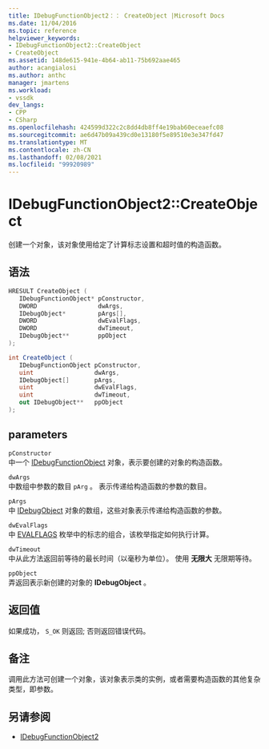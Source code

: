 ```yaml
---
title: IDebugFunctionObject2：： CreateObject |Microsoft Docs
ms.date: 11/04/2016
ms.topic: reference
helpviewer_keywords:
- IDebugFunctionObject2::CreateObject
- CreateObject
ms.assetid: 148de615-941e-4b64-ab11-75b692aae465
author: acangialosi
ms.author: anthc
manager: jmartens
ms.workload:
- vssdk
dev_langs:
- CPP
- CSharp
ms.openlocfilehash: 424599d322c2c8dd4db8ff4e19bab60eceaefc08
ms.sourcegitcommit: ae6d47b09a439cd0e13180f5e89510e3e347fd47
ms.translationtype: MT
ms.contentlocale: zh-CN
ms.lasthandoff: 02/08/2021
ms.locfileid: "99920989"
---
```

# <a name="idebugfunctionobject2createobject"></a>IDebugFunctionObject2::CreateObject
创建一个对象，该对象使用给定了计算标志设置和超时值的构造函数。

## <a name="syntax"></a>语法

```cpp
HRESULT CreateObject (
   IDebugFunctionObject* pConstructor,
   DWORD                 dwArgs,
   IDebugObject*         pArgs[],
   DWORD                 dwEvalFlags,
   DWORD                 dwTimeout,
   IDebugObject**        ppObject
);
```

```csharp
int CreateObject (
   IDebugFunctionObject pConstructor,
   uint                 dwArgs,
   IDebugObject[]       pArgs,
   uint                 dwEvalFlags,
   uint                 dwTimeout,
   out IDebugObject**   ppObject
);
```

## <a name="parameters"></a>parameters
`pConstructor`\
中一个 [IDebugFunctionObject](../../../extensibility/debugger/reference/idebugfunctionobject.md) 对象，表示要创建的对象的构造函数。

`dwArgs`\
中数组中参数的数目 `pArg` 。 表示传递给构造函数的参数的数目。

`pArgs`\
中 [IDebugObject](../../../extensibility/debugger/reference/idebugobject.md) 对象的数组，这些对象表示传递给构造函数的参数。

`dwEvalFlags`\
中 [EVALFLAGS](../../../extensibility/debugger/reference/evalflags.md) 枚举中的标志的组合，该枚举指定如何执行计算。

`dwTimeout`\
中从此方法返回前等待的最长时间（以毫秒为单位）。 使用 **无限大** 无限期等待。

`ppObject`\
弄返回表示新创建的对象的 **IDebugObject** 。

## <a name="return-value"></a>返回值
 如果成功， `S_OK` 则返回; 否则返回错误代码。

## <a name="remarks"></a>备注
 调用此方法可创建一个对象，该对象表示类的实例，或者需要构造函数的其他复杂类型，即参数。

## <a name="see-also"></a>另请参阅
- [IDebugFunctionObject2](../../../extensibility/debugger/reference/idebugfunctionobject2.md)
